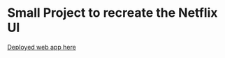 # Small Project to recreate the Netflix UI

[Deployed web app here](https://netflix-clone-3209b.web.app/)
